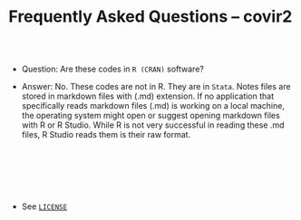 
# Frequently Asked Questions – covir2

<br/><br/>

 


* Question: Are these codes in `R (CRAN)` software?

* Answer: No. 
These codes are not in R. They are in `Stata`. Notes files are stored in markdown files with (.md) extension. If no application that specifically reads markdown files (.md) is working on a local machine, the operating system might open or suggest opening markdown files with R or R Studio. While R is not very successful in reading these .md files, R Studio reads them is their raw format. 

<br/><br/>







<br/><br/>


* See [`LICENSE`](https://github.com/pourmalek/covir2/blob/main/LICENSE)

<br/><br/>




